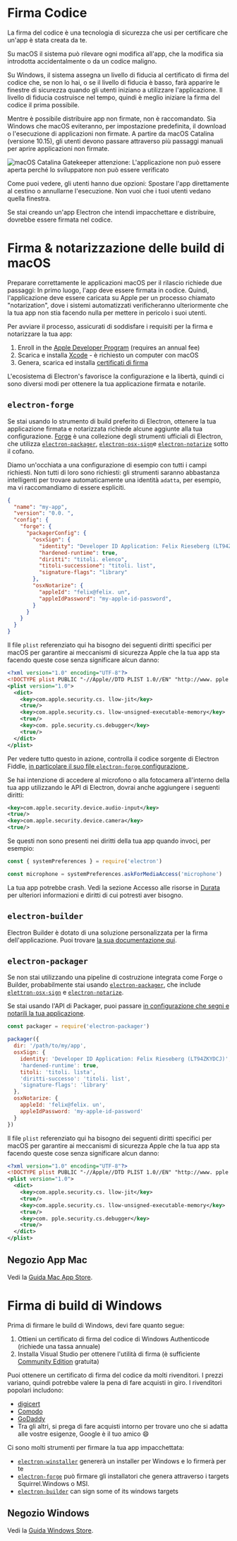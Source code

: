 # Firma Codice

La firma del codice è una tecnologia di sicurezza che usi per certificare che un'app è stata creata da te.

Su macOS il sistema può rilevare ogni modifica all'app, che la modifica sia introdotta accidentalmente o da un codice maligno.

Su Windows, il sistema assegna un livello di fiducia al certificato di firma del codice che, se non lo hai, o se il livello di fiducia è basso, farà apparire le finestre di sicurezza quando gli utenti iniziano a utilizzare l'applicazione.  Il livello di fiducia costruisce nel tempo, quindi è meglio iniziare la firma del codice il prima possibile.

Mentre è possibile distribuire app non firmate, non è raccomandato. Sia Windows che macOS eviteranno, per impostazione predefinita, il download o l'esecuzione di applicazioni non firmate. A partire da macOS Catalina (versione 10.15), gli utenti devono passare attraverso più passaggi manuali per aprire applicazioni non firmate.

![macOS Catalina Gatekeeper attenzione: L'applicazione non può essere aperta perché lo sviluppatore
non può essere verificato](../images/gatekeeper.png)

Come puoi vedere, gli utenti hanno due opzioni: Spostare l'app direttamente al cestino o annullarne l'esecuzione. Non vuoi che i tuoi utenti vedano quella finestra.

Se stai creando un'app Electron che intendi impacchettare e distribuire, dovrebbe essere firmata nel codice.

# Firma & notarizzazione delle build di macOS

Preparare correttamente le applicazioni macOS per il rilascio richiede due passaggi: In primo luogo, l'app deve essere firmata in codice. Quindi, l'applicazione deve essere caricata su Apple per un processo chiamato "notarization", dove i sistemi automatizzati verificheranno ulteriormente che la tua app non stia facendo nulla per mettere in pericolo i suoi utenti.

Per avviare il processo, assicurati di soddisfare i requisiti per la firma e notarizzare la tua app:

1. Enroll in the [Apple Developer Program][] (requires an annual fee)
2. Scarica e installa [Xcode][] - è richiesto un computer con macOS
3. Genera, scarica ed installa [certificati di firma][]

L'ecosistema di Electron's favorisce la configurazione e la libertà, quindi ci sono diversi modi per ottenere la tua applicazione firmata e notarile.

## `electron-forge`

Se stai usando lo strumento di build preferito di Electron, ottenere la tua applicazione firmata e notarizzata richiede alcune aggiunte alla tua configurazione. [Forge](https://electronforge.io) è una collezione degli strumenti ufficiali di Electron, che utilizza [`electron-packager`][], [`electron-osx-sign`][]e [`electron-notarize`][] sotto il cofano.

Diamo un'occhiata a una configurazione di esempio con tutti i campi richiesti. Non tutti di loro sono richiesti: gli strumenti saranno abbastanza intelligenti per trovare automaticamente una identità `adatta`, per esempio, ma vi raccomandiamo di essere espliciti.

```json
{
  "name": "my-app",
  "version": "0.0. ",
  "config": {
    "forge": {
      "packagerConfig": {
        "osxSign": {
          "identity": "Developer ID Application: Felix Rieseberg (LT94ZKYDCJ)",
          "hardened-runtime": true,
          "diritti": "titoli. elenco",
          "titoli-successione": "titoli. list",
          "signature-flags": "library"
        },
        "osxNotarize": {
          "appleId": "felix@felix. un",
          "appleIdPassword": "my-apple-id-password",
        }
      }
    }
  }
}
```

Il file `plist` referenziato qui ha bisogno dei seguenti diritti specifici per macOS per garantire ai meccanismi di sicurezza Apple che la tua app sta facendo queste cose senza significare alcun danno:

```xml
<?xml version="1.0" encoding="UTF-8"?>
<!DOCTYPE plist PUBLIC "-//Apple//DTD PLIST 1.0//EN" "http://www. pple.com/DTDs/PropertyList-1.0.dtd">
<plist version="1.0">
  <dict>
    <key>com.apple.security.cs. llow-jit</key>
    <true/>
    <key>com.apple.security.cs. llow-unsigned-executable-memory</key>
    <true/>
    <key>com. pple.security.cs.debugger</key>
    <true/>
  </dict>
</plist>
```

Per vedere tutto questo in azione, controlla il codice sorgente di Electron Fiddle, [in particolare il suo file `electron-forge` configurazione ](https://github.com/electron/fiddle/blob/master/forge.config.js).

Se hai intenzione di accedere al microfono o alla fotocamera all'interno della tua app utilizzando le API di Electron, dovrai anche aggiungere i seguenti diritti:

```xml
<key>com.apple.security.device.audio-input</key>
<true/>
<key>com.apple.security.device.camera</key>
<true/>
```

Se questi non sono presenti nei diritti della tua app quando invoci, per esempio:

```js
const { systemPreferences } = require('electron')

const microphone = systemPreferences.askForMediaAccess('microphone')
```

La tua app potrebbe crash. Vedi la sezione Accesso alle risorse in [Durata](https://developer.apple.com/documentation/security/hardened_runtime) per ulteriori informazioni e diritti di cui potresti aver bisogno.

## `electron-builder`

Electron Builder è dotato di una soluzione personalizzata per la firma dell'applicazione. Puoi trovare [la sua documentazione qui](https://www.electron.build/code-signing).

## `electron-packager`

Se non stai utilizzando una pipeline di costruzione integrata come Forge o Builder, probabilmente stai usando [`electron-packager`][], che include [`elettron-osx-sign`][] e [`electron-notarize`][].

Se stai usando l'API di Packager, puoi passare [in configurazione che segni e notarili la tua applicazione](https://electron.github.io/electron-packager/master/interfaces/electronpackager.options.html).

```js
const packager = require('electron-packager')

packager({
  dir: '/path/to/my/app',
  osxSign: {
    identity: 'Developer ID Application: Felix Rieseberg (LT94ZKYDCJ)',
    'hardened-runtime': true,
    titoli: 'titoli. lista',
    'diritti-successo': 'titoli. list',
    'signature-flags': 'library'
  },
  osxNotarize: {
    appleId: 'felix@felix. un',
    appleIdPassword: 'my-apple-id-password'
  }
})
```

Il file `plist` referenziato qui ha bisogno dei seguenti diritti specifici per macOS per garantire ai meccanismi di sicurezza Apple che la tua app sta facendo queste cose senza significare alcun danno:

```xml
<?xml version="1.0" encoding="UTF-8"?>
<!DOCTYPE plist PUBLIC "-//Apple//DTD PLIST 1.0//EN" "http://www. pple.com/DTDs/PropertyList-1.0.dtd">
<plist version="1.0">
  <dict>
    <key>com.apple.security.cs. llow-jit</key>
    <true/>
    <key>com.apple.security.cs. llow-unsigned-executable-memory</key>
    <true/>
    <key>com. pple.security.cs.debugger</key>
    <true/>
  </dict>
</plist>
```

## Negozio App Mac

Vedi la [Guida Mac App Store][].

# Firma di build di Windows

Prima di firmare le build di Windows, devi fare quanto segue:

1. Ottieni un certificato di firma del codice di Windows Authenticode (richiede una tassa annuale)
2. Installa Visual Studio per ottenere l'utilità di firma (è sufficiente [Community Edition](https://visualstudio.microsoft.com/vs/community/) gratuita)

Puoi ottenere un certificato di firma del codice da molti rivenditori. I prezzi variano, quindi potrebbe valere la pena di fare acquisti in giro. I rivenditori popolari includono:

* [digicert](https://www.digicert.com/code-signing/microsoft-authenticode.htm)
* [Comodo](https://www.comodo.com/landing/ssl-certificate/authenticode-signature/)
* [GoDaddy](https://au.godaddy.com/web-security/code-signing-certificate)
* Tra gli altri, si prega di fare acquisti intorno per trovare uno che si adatta alle vostre esigenze, Google è il tuo amico 😄

Ci sono molti strumenti per firmare la tua app impacchettata:

- [`electron-winstaller`][] genererà un installer per Windows e lo firmerà per te
- [`electron-forge`][] può firmare gli installatori che genera attraverso i targets Squirrel.Windows o MSI.
- [`electron-builder`][] can sign some of its windows targets

## Negozio Windows

Vedi la [Guida Windows Store][].

[Apple Developer Program]: https://developer.apple.com/programs/
[`electron-builder`]: https://github.com/electron-userland/electron-builder
[`electron-forge`]: https://github.com/electron-userland/electron-forge
[`electron-osx-sign`]: https://github.com/electron-userland/electron-osx-sign
[`elettron-osx-sign`]: https://github.com/electron-userland/electron-osx-sign
[`electron-packager`]: https://github.com/electron/electron-packager
[`electron-notarize`]: https://github.com/electron/electron-notarize
[`electron-winstaller`]: https://github.com/electron/windows-installer
[Xcode]: https://developer.apple.com/xcode
[certificati di firma]: https://github.com/electron/electron-osx-sign/wiki/1.-Getting-Started#certificates
[Guida Mac App Store]: mac-app-store-submission-guide.md
[Guida Windows Store]: windows-store-guide.md
